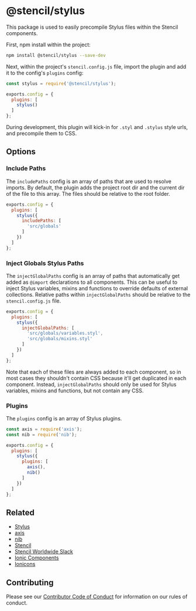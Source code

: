 # @stencil/stylus

This package is used to easily precompile Stylus files within the Stencil components.

First, npm install within the project:

```bash
npm install @stencil/stylus --save-dev
```

Next, within the project's `stencil.config.js` file, import the plugin and add it to the config's `plugins` config:

```js
const stylus = require('@stencil/stylus');

exports.config = {
  plugins: [
    stylus()
  ]
};
```

During development, this plugin will kick-in for `.styl` and `.stylus` style urls, and precompile them to CSS.

## Options

### Include Paths

The `includePaths` config is an array of paths that are used to resolve imports. By default, the plugin adds the project root dir and the current dir of the file to this array. The files should be relative to the root folder.

```js
exports.config = {
  plugins: [
    stylus({
      includePaths: [
        'src/globals'
      ]
    })
  ]
};
```

### Inject Globals Stylus Paths

The `injectGlobalPaths` config is an array of paths that automatically get added as `@import` declarations to all components. This can be useful to inject Stylus variables, mixins and functions to override defaults of external collections. Relative paths within `injectGlobalPaths` should be relative to the `stencil.config.js` file.

```js
exports.config = {
  plugins: [
    stylus({
      injectGlobalPaths: [
        'src/globals/variables.styl',
        'src/globals/mixins.styl'
      ]
    })
  ]
};
```

Note that each of these files are always added to each component, so in most cases they shouldn't contain CSS because it'll get duplicated in each component. Instead, `injectGlobalPaths` should only be used for Stylus variables, mixins and functions, but not contain any CSS.

### Plugins

The `plugins` config is an array of Stylus plugins.

```js
const axis = require('axis');
const nib = require('nib');

exports.config = {
  plugins: [
    stylus({
      plugins: [
        axis(),
        nib()
      ]
    })
  ]
};
```

## Related

* [Stylus](https://www.npmjs.com/package/stylus)
* [axis](https://www.npmjs.com/package/axis)
* [nib](https://www.npmjs.com/package/nib)
* [Stencil](https://stenciljs.com/)
* [Stencil Worldwide Slack](https://stencil-worldwide.slack.com)
* [Ionic Components](https://www.npmjs.com/package/@ionic/core)
* [Ionicons](http://ionicons.com/)

## Contributing

Please see our [Contributor Code of Conduct](https://github.com/ionic-team/ionic/blob/master/CODE_OF_CONDUCT.md) for information on our rules of conduct.
